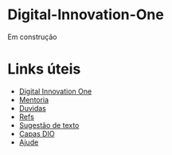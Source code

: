 # Digital-Innovation-One

Em construção

<h1>Links úteis</h1>

- [Digital Innovation One](https://web.dio.me/ "Acelere sua carreira na velocidade do mercado!")
- [Mentoria](https://edu.digitalinnovation.one/mentoria "Mentoria DIO!")
- [Duvidas](https://forms.gle/R2UcZLcu8WSZmhpZ6 "Registre aqui suas perguntas para os mentores!")
- [Refs](https://edu.digitalinnovation.one/refs_experts "Everything you need to learn Markdown!")
- [Sugestão de texto](https://docs.google.com/document/d/1dKEzFfbbEH3xqPA3UGz9ZeFeA6q476o8/edit "Sugestão de texto!")
- [Capas DIO](https://edu.digitalinnovation.one/capa_campus_expert "Everything you need to learn Markdown!")
- [Ajude](https://bit.ly/campusexpertinternacional "Ajude na elaboraçaõ de conteúdo!")








